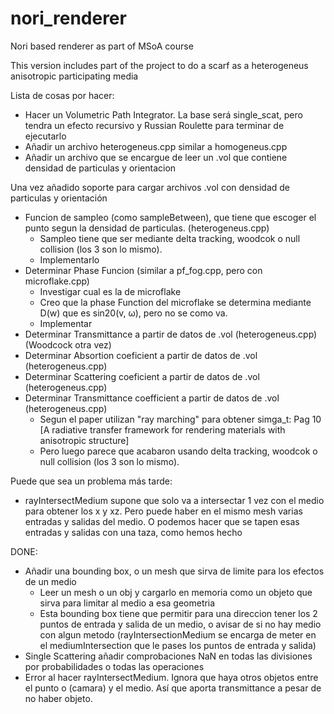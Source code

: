 # nori_renderer
Nori based renderer as part of MSoA course

This version includes part of the project to do a scarf as a heterogeneus anisotropic participating media

Lista de cosas por hacer:
- Hacer un Volumetric Path Integrator. La base será single_scat, pero tendra un efecto recursivo y Russian Roulette para terminar de ejecutarlo
- Añadir un archivo heterogeneus.cpp similar a homogeneus.cpp
- Añadir un archivo que se encargue de leer un .vol que contiene densidad de particulas y orientacion

Una vez añadido soporte para cargar archivos .vol con densidad de particulas y orientación
- Funcion de sampleo (como sampleBetween), que tiene que escoger el punto segun la densidad de particulas. (heterogeneus.cpp)
    - Sampleo tiene que ser mediante delta tracking, woodcok o null collision (los 3 son lo mismo).
    - Implementarlo
- Determinar Phase Funcion (similar a pf_fog.cpp, pero con microflake.cpp)
    - Investigar cual es la de microflake
    - Creo que la phase Function del microflake se determina mediante D(w) que es sin20(v, ω), pero no se como va.
    - Implementar
- Determinar Transmittance a partir de datos de .vol (heterogeneus.cpp) (Woodcock otra vez)
- Determinar Absortion coeficient a partir de datos de .vol (heterogeneus.cpp)
- Determinar Scattering coeficient a partir de datos de .vol (heterogeneus.cpp)
- Determinar Transmittance coefficient a partir de datos de .vol (heterogeneus.cpp)
    - Segun el paper utilizan "ray marching" para obtener simga_t: Pag 10 [A radiative transfer framework for rendering materials with anisotropic structure] 
    - Pero luego parece que acabaron usando delta tracking, woodcok o null collision (los 3 son lo mismo).

Puede que sea un problema más tarde:
- rayIntersectMedium supone que solo va a intersectar 1 vez con el medio para obtener los x y xz. Pero puede haber en el mismo mesh varias entradas y salidas del medio. O podemos hacer que se tapen esas entradas y salidas con una taza, como hemos hecho

DONE:
- Añadir una bounding box, o un mesh que sirva de limite para los efectos de un medio
    - Leer un mesh o un obj y cargarlo en memoria como un objeto que sirva para limitar al medio a esa geometria
    - Esta bounding box tiene que permitir para una direccion tener los 2 puntos de entrada y salida de un medio, o avisar de si no hay medio con algun metodo (rayIntersectionMedium se encarga de meter en el mediumIntersection que le pases los puntos de entrada y salida)
- Single Scattering añadir comprobaciones NaN en todas las divisiones por probabilidades o todas las operaciones 
- Error al hacer rayIntersectMedium. Ignora que haya otros objetos entre el punto o (camara) y el medio. Así que aporta transmittance a pesar de no haber objeto.
